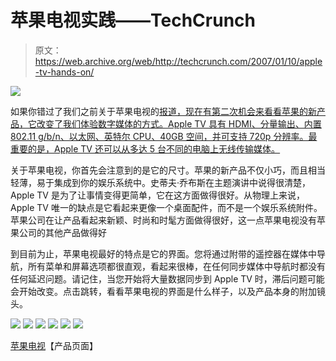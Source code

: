 # 苹果电视实践——TechCrunch

> 原文：<https://web.archive.org/web/http://techcrunch.com/2007/01/10/apple-tv-hands-on/>

![](img/6fe39d776b0107857f99b53d2efef756.png)

如果你错过了我们之前关于苹果电视的[报道，现在有第二次机会来看看苹果的新产品，它改变了我们体验数字媒体的方式。Apple TV 具有 HDMI、分量输出、内置 802.11 g/b/n、以太网、英特尔 CPU、40GB 空间，并可支持 720p 分辨率。最重要的是，Apple TV 还可以从多达 5 台不同的电脑上无线传输媒体。](https://web.archive.org/web/20210412002656/http://crunchgear.com/2007/01/09/itv-out-apple-tv-in/) 

关于苹果电视，你首先会注意到的是它的尺寸。苹果的新产品不仅小巧，而且相当轻薄，易于集成到你的娱乐系统中。史蒂夫·乔布斯在主题演讲中说得很清楚，Apple TV 是为了让事情变得更简单，它在这方面做得很好。从物理上来说，Apple TV 唯一的缺点是它看起来更像一个桌面配件，而不是一个娱乐系统附件。苹果公司在让产品看起来新颖、时尚和时髦方面做得很好，这一点苹果电视没有苹果公司的其他产品做得好

到目前为止，苹果电视最好的特点是它的界面。您将通过附带的遥控器在媒体中导航，所有菜单和屏幕选项都很直观，看起来很棒，在任何同步媒体中导航时都没有任何延迟问题。请记住，当您开始将大量数据同步到 Apple TV 时，滞后问题可能会开始改变。点击跳转，看看苹果电视的界面是什么样子，以及产品本身的附加镜头。

![](img/ad6a85e780f9ea441998470ff0390754.png)
![](img/fc2a184ef3752b236f8b0757143c8321.png)
![](img/cdd6c38360d139261d98449518196c3d.png)
![](img/7965a826cd74bea9b2311ba1b76b55fe.png)
![](img/588b529f947144d65d1dd519debe57ae.png)
![](img/70d1ff404c6d5ae35b052c6a2d873a1b.png)

[苹果电视](https://web.archive.org/web/20210412002656/http://www.apple.com/appletv/?cid=AOS-AM-106330-A10000069747)【产品页面】